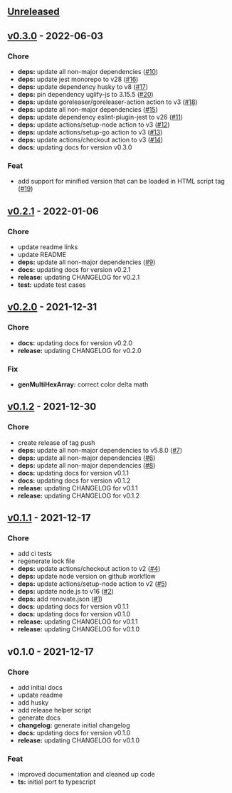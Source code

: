 <a name="unreleased"></a>
## [Unreleased]


<a name="v0.3.0"></a>
## [v0.3.0] - 2022-06-03
### Chore
- **deps:** update all non-major dependencies ([#10](https://github.com/clok/halli/issues/10))
- **deps:** update jest monorepo to v28 ([#16](https://github.com/clok/halli/issues/16))
- **deps:** update dependency husky to v8 ([#17](https://github.com/clok/halli/issues/17))
- **deps:** pin dependency uglify-js to 3.15.5 ([#20](https://github.com/clok/halli/issues/20))
- **deps:** update goreleaser/goreleaser-action action to v3 ([#18](https://github.com/clok/halli/issues/18))
- **deps:** update all non-major dependencies ([#15](https://github.com/clok/halli/issues/15))
- **deps:** update dependency eslint-plugin-jest to v26 ([#11](https://github.com/clok/halli/issues/11))
- **deps:** update actions/setup-node action to v3 ([#12](https://github.com/clok/halli/issues/12))
- **deps:** update actions/setup-go action to v3 ([#13](https://github.com/clok/halli/issues/13))
- **deps:** update actions/checkout action to v3 ([#14](https://github.com/clok/halli/issues/14))
- **docs:** updating docs for version v0.3.0

### Feat
- add support for minified version that can be loaded in HTML script tag ([#19](https://github.com/clok/halli/issues/19))


<a name="v0.2.1"></a>
## [v0.2.1] - 2022-01-06
### Chore
- update readme links
- update README
- **deps:** update all non-major dependencies ([#9](https://github.com/clok/halli/issues/9))
- **docs:** updating docs for version v0.2.1
- **release:** updating CHANGELOG for v0.2.1
- **test:** update test cases


<a name="v0.2.0"></a>
## [v0.2.0] - 2021-12-31
### Chore
- **docs:** updating docs for version v0.2.0
- **release:** updating CHANGELOG for v0.2.0

### Fix
- **genMultiHexArray:** correct color delta math


<a name="v0.1.2"></a>
## [v0.1.2] - 2021-12-30
### Chore
- create release of tag push
- **deps:** update all non-major dependencies to v5.8.0 ([#7](https://github.com/clok/halli/issues/7))
- **deps:** update all non-major dependencies ([#6](https://github.com/clok/halli/issues/6))
- **deps:** update all non-major dependencies ([#8](https://github.com/clok/halli/issues/8))
- **docs:** updating docs for version v0.1.1
- **docs:** updating docs for version v0.1.2
- **release:** updating CHANGELOG for v0.1.1
- **release:** updating CHANGELOG for v0.1.2


<a name="v0.1.1"></a>
## [v0.1.1] - 2021-12-17
### Chore
- add ci tests
- regenerate lock file
- **deps:** update actions/checkout action to v2 ([#4](https://github.com/clok/halli/issues/4))
- **deps:** update node version on github workflow
- **deps:** update actions/setup-node action to v2 ([#5](https://github.com/clok/halli/issues/5))
- **deps:** update node.js to v16 ([#2](https://github.com/clok/halli/issues/2))
- **deps:** add renovate.json ([#1](https://github.com/clok/halli/issues/1))
- **docs:** updating docs for version v0.1.1
- **docs:** updating docs for version v0.1.0
- **release:** updating CHANGELOG for v0.1.1
- **release:** updating CHANGELOG for v0.1.0


<a name="v0.1.0"></a>
## v0.1.0 - 2021-12-17
### Chore
- add initial docs
- update readme
- add husky
- add release helper script
- generate docs
- **changelog:** generate initial changelog
- **docs:** updating docs for version v0.1.0
- **release:** updating CHANGELOG for v0.1.0

### Feat
- improved documentation and cleaned up code
- **ts:** initial port to typescript


[Unreleased]: https://github.com/clok/halli/compare/v0.3.0...HEAD
[v0.3.0]: https://github.com/clok/halli/compare/v0.2.1...v0.3.0
[v0.2.1]: https://github.com/clok/halli/compare/v0.2.0...v0.2.1
[v0.2.0]: https://github.com/clok/halli/compare/v0.1.2...v0.2.0
[v0.1.2]: https://github.com/clok/halli/compare/v0.1.1...v0.1.2
[v0.1.1]: https://github.com/clok/halli/compare/v0.1.0...v0.1.1
